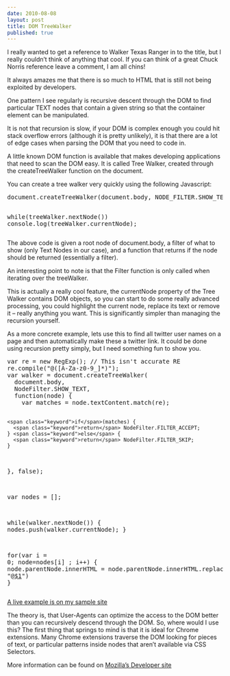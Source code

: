 ```yaml
---
date: 2010-08-08
layout: post
title: DOM TreeWalker
published: true
---
```

<p>I really wanted to get a reference to Walker Texas Ranger in to the title, but I really couldn&rsquo;t think of anything that cool.  If you can think of a great Chuck Norris reference leave a comment, I am all chins!</p>

<p>It always amazes me that there is so much to HTML that is still not being exploited by developers.</p>

<p>One pattern I see regularly is recursive descent through the DOM to find particular TEXT nodes that contain a given string so that the container element can be manipulated.</p>

<p>It is not that recursion is slow, if your DOM is complex enough you could hit stack overflow errors (although it is pretty unlikely), it is that there are a lot of edge cases when parsing the DOM that you need to code in.</p>

<p>A little known DOM function is available that makes developing applications that need to scan the DOM easy.  It is called Tree Walker, created through the createTreeWalker function on the document.</p>

<p>You can create a tree walker very quickly using the following Javascript:</p>

<div class="CodeRay">
  <div class="code"><pre>document.createTreeWalker(document.body, NODE_FILTER.SHOW_TEXT, <span class="keyword">function</span>(node) { <span class="keyword">return</span> NodeFilter.FILTER_ACCEPT; }, <span class="predefined-constant">false</span>);

<span class="keyword">while</span>(treeWalker.nextNode()) console.log(treeWalker.currentNode);</pre></div>
</div>


<p>The above code is given a root node of document.body, a filter of what to show (only Text Nodes in our case), and a function that returns if the node should be returned (essentially a filter).</p>

<p>An interesting point to note is that the Filter function is only called when iterating over the treeWalker.</p>

<p>This is actually a really cool feature, the currentNode property of the Tree Walker contains DOM objects, so you can start to do some really advanced processing, you could highlight the current node, replace its text or remove it &ndash; really anything you want.  This is significantly simpler than managing the recursion yourself.</p>

<p>As a more concrete example, lets use this to find all twitter user names on a page and then automatically make these a twitter link. It could be done using recursion pretty simply, but I need something fun to show you.</p>

<div class="CodeRay">
  <div class="code"><pre><span class="keyword">var</span> re = <span class="keyword">new</span> RegExp(); <span class="comment">// This isn't accurate RE</span>
re.compile(<span class="string"><span class="delimiter">&quot;</span><span class="content">@([A-Za-z0-9_]*)</span><span class="delimiter">&quot;</span></span>);
<span class="keyword">var</span> walker = document.createTreeWalker(
  document.body,
  NodeFilter.SHOW_TEXT,
  <span class="keyword">function</span>(node) {
    <span class="keyword">var</span> matches = node.textContent.match(re);

    <span class="keyword">if</span>(matches) { 
      <span class="keyword">return</span> NodeFilter.FILTER_ACCEPT;
    } <span class="keyword">else</span> {
      <span class="keyword">return</span> NodeFilter.FILTER_SKIP;
    }
  },
  <span class="predefined-constant">false</span>);

<span class="keyword">var</span> nodes = [];

<span class="keyword">while</span>(walker.nextNode()) {
  nodes.push(walker.currentNode);
}

<span class="keyword">for</span>(<span class="keyword">var</span> i = <span class="integer">0</span>; node=nodes[i] ; i++) {
  node.parentNode.innerHTML = node.parentNode.innerHTML.replace(re, <span class="string"><span class="delimiter">&quot;</span><span class="content">@<a href="http://twitter.com/$1">$1</a></span><span class="delimiter">&quot;</span></span>) }</pre></div>
</div>


<p><a href="http://html5samples.appspot.com/treewalker.html">A live example is on my sample site</a></p>

<p>The theory is, that User-Agents can optimize the access to the DOM better than you can recursively descend through the DOM.  So, where would I use this?  The first thing that springs to mind is that it is ideal for Chrome extensions.  Many Chrome extensions traverse the DOM looking for pieces of text, or particular patterns inside nodes that aren&rsquo;t available via CSS Selectors.</p>

<p>More information can be found on <a href="https://developer.mozilla.org/en/DOM/document.createTreeWalker">Mozilla&rsquo;s Developer site</a></p>


